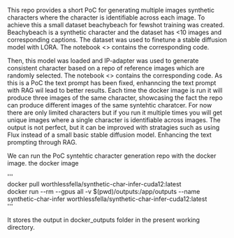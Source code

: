 This repo provides a short PoC for generating multiple images synthetic characters where the character is identifiable across each image. 
To achieve this a small dataset  beachybeach for fewshot training was created. Beachybeach is a synthetic character and the dataset has <10 images and corresponding captions.
The dataset was used to finetune a stable diffusion model with LORA. The notebook <> contains the corresponding code.

Then, this model was loaded and IP-adapter was used to generate consistent character based on a repo of reference images which are randomly selected. The notebook <> contains the corresponding code.
As this is a PoC the text prompt has been fixed, enhanncing the text prompt with RAG wil lead to better results. Each time the docker image is run it will produce three images of the same character, showcasing the fact the repo can produce different images of the same syntehtic charatcer. For now there are only limited characters but if you run it multiple times you will get unique images where a single character is identifiable across images. The output is not perfect, but it can be improved with stratagies such as using Flux instead of a small basic stable diffusion model. Enhancing the text prompting through RAG. 

We can run the PoC syntehtic character generation repo with the docker image. the docker image

'''  
docker pull worthlessfella/synthetic-char-infer-cuda12:latest  
docker run --rm --gpus all -v $(pwd)/outputs:/app/outputs --name synthetic-char-infer worthlessfella/synthetic-char-infer-cuda12:latest  
''' 

It stores the output in docker_outputs folder in the present working directory.  

